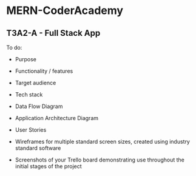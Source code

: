 # MERN-CoderAcademy
## T3A2-A - Full Stack App 

To do:
- Purpose
- Functionality / features
- Target audience
- Tech stack

- Data Flow Diagram

- Application Architecture Diagram

- User Stories

- Wireframes for multiple standard screen sizes, created using industry standard software

- Screenshots of your Trello board demonstrating use throughout the initial stages of the project
